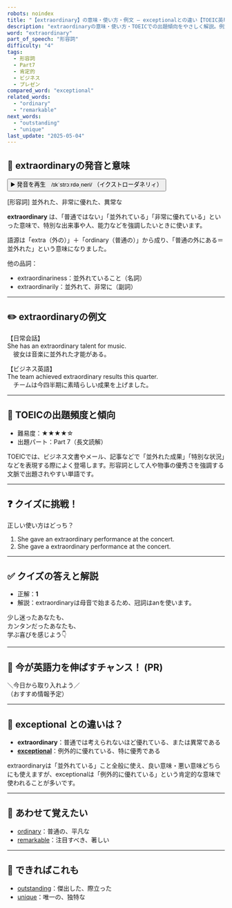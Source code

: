 ```yaml
---
robots: noindex
title: "【extraordinary】の意味・使い方・例文 ― exceptionalとの違い【TOEIC英単語】"
description: "extraordinaryの意味・使い方・TOEICでの出題傾向をやさしく解説。例文・クイズ付きでexceptionalとの違いもわかりやすく学べます。"
word: "extraordinary"
part_of_speech: "形容詞"
difficulty: "4"
tags:
  - 形容詞
  - Part7
  - 肯定的
  - ビジネス
  - プレゼン
compared_word: "exceptional"
related_words:
  - "ordinary"
  - "remarkable"
next_words:
  - "outstanding"
  - "unique"
last_update: "2025-05-04"
---
```


## 🔰 extraordinaryの発音と意味

<button class="play-audio" onclick="playTTS('extraordinary')">
  <span class="play-audio-main">
    ▶️ 発音を再生　/ɪkˈstrɔːrdəˌneri/
  </span>
  <span class="play-audio-sub">
    （イクストローダネリィ）
  </span>
</button>

[形容詞] 並外れた、非常に優れた、異常な

**extraordinary** は、「普通ではない」「並外れている」「非常に優れている」といった意味で、特別な出来事や人、能力などを強調したいときに使います。

語源は「extra（外の）」＋「ordinary（普通の）」から成り、「普通の外にある＝並外れた」という意味になりました。

他の品詞：  
- extraordinariness：並外れていること（名詞）
- extraordinarily：並外れて、非常に（副詞）

---

## ✏️ extraordinaryの例文

【日常会話】  
She has an extraordinary talent for music.  
　彼女は音楽に並外れた才能がある。

【ビジネス英語】  
The team achieved extraordinary results this quarter.  
　チームは今四半期に素晴らしい成果を上げました。

---

## 🎯 TOEICの出題頻度と傾向

- 難易度：★★★★☆
- 出題パート：Part 7（長文読解）

TOEICでは、ビジネス文書やメール、記事などで「並外れた成果」「特別な状況」などを表現する際によく登場します。形容詞として人や物事の優秀さを強調する文脈で出題されやすい単語です。

---

## ❓ クイズに挑戦！

正しい使い方はどっち？

1. She gave an extraordinary performance at the concert.  
2. She gave a extraordinary performance at the concert.

---

## ✅ クイズの答えと解説

- 正解：**1**
- 解説：extraordinaryは母音で始まるため、冠詞はanを使います。

少し迷ったあなたも、  
カンタンだったあなたも、  
学ぶ喜びを感じよう👇️

---

## 🚀 今が英語力を伸ばすチャンス！ (PR)

<div class="info-center">
＼今日から取り入れよう／<br>  
（おすすめ情報予定）
</div>

---

## 🤔  exceptional との違いは？

- **extraordinary**：普通では考えられないほど優れている、または異常である
- **[exceptional](/exceptional)**：例外的に優れている、特に優秀である

extraordinaryは「並外れている」こと全般に使え、良い意味・悪い意味どちらにも使えますが、exceptionalは「例外的に優れている」という肯定的な意味で使われることが多いです。

---

## 🧩 あわせて覚えたい

- [ordinary](/ordinary)：普通の、平凡な
- [remarkable](/remarkable)：注目すべき、著しい

---

## 📖 できればこれも

- [outstanding](/outstanding)：傑出した、際立った
- [unique](/unique)：唯一の、独特な

<!-- cvid: aid32_bid21 -->
